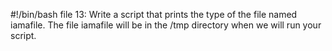 #!/bin/bash
file 13: Write a script that prints the type of the file named iamafile. The file iamafile will be in the /tmp directory when we will run your script.
